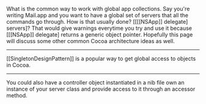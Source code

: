 What is the common way to work with global app collections. Say you're writing Mail.app and you want to have a global set of servers that all the commands go through. How is that usually done? [[[[NSApp]] delegate] servers]? That would give warnings everytime you try and use it because [[[NSApp]] delegate] returns a generic object pointer. Hopefully this page will discuss some other common Cocoa architecture ideas as well.

----

[[SingletonDesignPattern]] is a popular way to get global access to objects in Cocoa.

----

You could also have a controller object instantiated in a nib file own an instance of your server class and provide access to it through an accessor method.